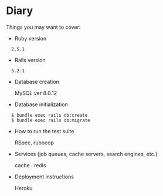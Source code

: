 # Diary
Things you may want to cover:

* Ruby version

```
  2.5.1
```

* Rails version

```
  5.2.1
```

* Database creation

  MySQL ver 8.0.12

* Database initialization

```
  $ bundle exec rails db:create
  $ bundle exec rails db:migrate
```

* How to run the test suite

  RSpec, rubocop

* Services (job queues, cache servers, search engines, etc.)

  cache : redis

* Deployment instructions

  Heroku
